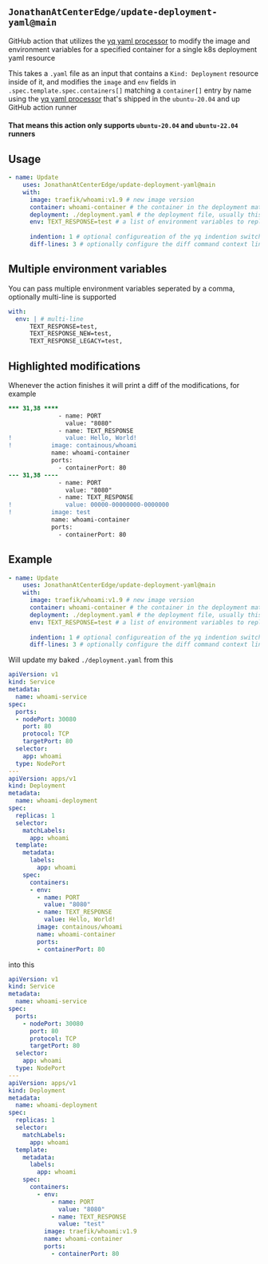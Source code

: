 ## `JonathanAtCenterEdge/update-deployment-yaml@main`
GitHub action that utilizes the [yq yaml processor](https://github.com/mikefarah/yq) to modify the image and environment variables for a specified container for a single k8s deployment yaml resource

This takes a `.yaml` file as an input that contains a `Kind: Deployment` resource inside of it, and modifies the `image` and `env` fields in `.spec.template.spec.containers[]` matching a `container[]` entry by name using the [yq yaml processor](https://github.com/mikefarah/yq) that's shipped in the `ubuntu-20.04` and up GitHub action runner

#### That means this action only supports `ubuntu-20.04` and `ubuntu-22.04` runners


## Usage
```yaml
- name: Update
    uses: JonathanAtCenterEdge/update-deployment-yaml@main
    with:
      image: traefik/whoami:v1.9 # new image version
      container: whoami-container # the container in the deployment matching via name property
      deployment: ./deployment.yaml # the deployment file, usually this has already been baked by kustomize
      env: TEXT_RESPONSE=test # a list of environment variables to replace, comma seperated and optionally multiline
      
      indention: 1 # optional configureation of the yq indention switch
      diff-lines: 3 # optionally configure the diff command context lines
```
## Multiple environment variables
You can pass multiple environment variables seperated by a comma, optionally multi-line is supported
```yaml
with:
  env: | # multi-line
      TEXT_RESPONSE=test,
      TEXT_RESPONSE_NEW=test,
      TEXT_RESPONSE_LEGACY=test,
```

## Highlighted modifications
Whenever the action finishes it will print a diff of the modifications, for example
```diff
*** 31,38 ****
              - name: PORT
                value: "8080"
              - name: TEXT_RESPONSE
!               value: Hello, World!
!           image: containous/whoami
            name: whoami-container
            ports:
              - containerPort: 80
--- 31,38 ----
              - name: PORT
                value: "8080"
              - name: TEXT_RESPONSE
!               value: 00000-00000000-0000000
!           image: test
            name: whoami-container
            ports:
              - containerPort: 80
```

## Example
```yaml
- name: Update
    uses: JonathanAtCenterEdge/update-deployment-yaml@main
    with:
      image: traefik/whoami:v1.9 # new image version
      container: whoami-container # the container in the deployment matching via name property
      deployment: ./deployment.yaml # the deployment file, usually this has already been baked by kustomize
      env: TEXT_RESPONSE=test # a list of environment variables to replace, comma seperated and optionally multieline
      
      indention: 1 # optional configureation of the yq indention switch
      diff-lines: 3 # optionally configure the diff command context lines
```

Will update my baked `./deployment.yaml` from this
```yaml
apiVersion: v1
kind: Service
metadata:
  name: whoami-service
spec:
  ports:
  - nodePort: 30080
    port: 80
    protocol: TCP
    targetPort: 80
  selector:
    app: whoami
  type: NodePort
---
apiVersion: apps/v1
kind: Deployment
metadata:
  name: whoami-deployment
spec:
  replicas: 1
  selector:
    matchLabels:
      app: whoami
  template:
    metadata:
      labels:
        app: whoami
    spec:
      containers:
      - env:
        - name: PORT
          value: "8080"
        - name: TEXT_RESPONSE
          value: Hello, World!
        image: containous/whoami
        name: whoami-container
        ports:
        - containerPort: 80

```
into this
```yaml
apiVersion: v1
kind: Service
metadata:
  name: whoami-service
spec:
  ports:
    - nodePort: 30080
      port: 80
      protocol: TCP
      targetPort: 80
  selector:
    app: whoami
  type: NodePort
---
apiVersion: apps/v1
kind: Deployment
metadata:
  name: whoami-deployment
spec:
  replicas: 1
  selector:
    matchLabels:
      app: whoami
  template:
    metadata:
      labels:
        app: whoami
    spec:
      containers:
        - env:
            - name: PORT
              value: "8080"
            - name: TEXT_RESPONSE
              value: "test"
          image: traefik/whoami:v1.9
          name: whoami-container
          ports:
            - containerPort: 80
```
